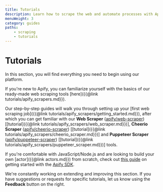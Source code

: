 ```yaml
---
title: Tutorials
description: Learn how to scrape the web and automate processes with Apify. From beginner guides for using actors to advanced topics like migrations and performance.
menuWeight: 3
category: guides
paths:
    - scraping
    - tutorials
---
```


# Tutorials

In this section, you will find everything you need to begin using our platform.

If you're new to Apify, you can familiarize yourself with the basics of our ready-made web scraping tools [here]({{@link tutorials/apify_scrapers.md}}).

Our step-by-step guides will walk you through setting up your [first web scraping job]({{@link tutorials/apify_scrapers/getting_started.md}}), after which you can get familiar with our
**Web Scraper** ([apify/web-scraper](https://apify.com/apify/web-scraper))
[[tutorial]({{@link tutorials/apify_scrapers/web_scraper.md}})],
**Cheerio Scraper** ([apify/cheerio-scraper](https://apify.com/apify/cheerio-scraper))
[[tutorial]({{@link tutorials/apify_scrapers/cheerio_scraper.md}})] and
**Puppeteer Scraper** ([apify/puppeteer-scraper](https://apify.com/apify/puppeteer-scraper))
[[tutorial]({{@link tutorials/apify_scrapers/puppeteer_scraper.md}})]
tools.

If you're comfortable with JavaScript/Node.js and are looking to build your own [actor]({{@link actors.md}}) from scratch, check out [this guide](https://sdk.apify.com/docs/guides/getting-started) on getting started with the [Apify SDK](https://sdk.apify.com).

We're constantly working on extending and improving this section. If you have suggestions or requests for specific tutorials, let us know using the **Feedback** button on the right.
